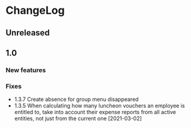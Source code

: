 # ChangeLog

## Unreleased

## 1.0

### New features

### Fixes

 - 1.3.7 Create absence for group menu disappeared
 - 1.3.5 When calculating how many luncheon vouchers an employee is entitled to,
   take into account their expense reports from all active entities, not
   just from the current one [2021-03-02]
